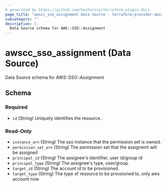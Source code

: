 ```yaml
---
# generated by https://github.com/hashicorp/terraform-plugin-docs
page_title: "awscc_sso_assignment Data Source - terraform-provider-awscc"
subcategory: ""
description: |-
  Data Source schema for AWS::SSO::Assignment
---
```


# awscc_sso_assignment (Data Source)

Data Source schema for AWS::SSO::Assignment



<!-- schema generated by tfplugindocs -->
## Schema

### Required

- `id` (String) Uniquely identifies the resource.

### Read-Only

- `instance_arn` (String) The sso instance that the permission set is owned.
- `permission_set_arn` (String) The permission set that the assignemt will be assigned
- `principal_id` (String) The assignee's identifier, user id/group id
- `principal_type` (String) The assignee's type, user/group
- `target_id` (String) The account id to be provisioned.
- `target_type` (String) The type of resource to be provsioned to, only aws account now


